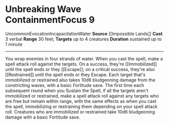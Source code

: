 ﻿---
actions: '[three-actions]'
area: null
bloodline: null
component:
- Verbal
cost: null
deity: null
domain: null
duration: sustained up to 1 minute
element: Water
heighten: null
heighten_level: '9'
id: '1248'
lesson: null
level: '9'
mystery: null
name: Unbreaking Wave Containment
patron_theme: null
range: 30 feet
rarity: Uncommon
requirement: null
saving_throw: null
school: Evocation
source: '[[DATABASE/source/Impossible Lands|Impossible Lands]]'
target: up to 4 creatures
tradition: null
trait:
- '[[DATABASE/trait/Evocation|Evocation]]'
- '[[DATABASE/trait/Incapacitation|Incapacitation]]'
- '[[DATABASE/trait/Uncommon|Uncommon]]'
- '[[DATABASE/trait/Water|Water]]'
trigger: null
type: Focus

---
# Unbreaking Wave Containment<span class="item-type">Focus 9</span>

<span class="trait-uncommon item-trait">Uncommon</span><span class="item-trait">Evocation</span><span class="item-trait">Incapacitation</span><span class="item-trait">Water</span>
**Source** [[Impossible Lands]]
**Cast** <span class="action-icon">3</span> verbal
**Range** 30 feet; **Targets** up to 4 creatures
**Duration** sustained up to 1 minute

---
You wrap enemies in four strands of water. When you cast the spell, make a spell attack roll against the targets. On a success, they're [[Immobilized]] until the spell ends or they [[Escape]]; on a critical success, they're also [[Restrained]] until the spell ends or they Escape. Each target that's immobilized or restrained also takes 10d6 bludgeoning damage from the constricting waves, with a basic Fortitude save. The first time each subsequent round when you Sustain the Spell, if all the targets aren't immobilized or restrained, make a spell attack roll against any targets who are free but remain within range, with the same effects as when you cast the spell, immobilizing or restraining them depending on your spell attack roll. Creatures who are immobilized or restrained take 10d6 bludgeoning damage with a basic Fortitude save.